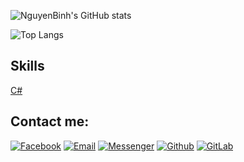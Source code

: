 ![NguyenBinh's GitHub stats](https://github-readme-stats.vercel.app/api?username=nguyenbinhit&bg_color=30,e96443,904e95&title_color=fff&text_color=fff&icon_color=fff&hide_border=false&include_all_commits=false&count_private=true&show_icons=true)

![Top Langs](https://github-readme-stats.vercel.app/api/top-langs/?username=nguyenbinhit&bg_color=30,e96443,904e95&title_color=fff&text_color=fff&icon_color=fff&layout=compact&langs_count=10)

## Skills
[C#](https://img.shields.io/badge/C%23-239120?style=for-the-badge&logo=c-sharp&logoColor=white)

## Contact me:
[![Facebook](https://img.shields.io/badge/Facebook-1877F2?logo=Facebook&logoColor=white)](https://facebook.com/nguyenbinhltv)
[![Email](https://img.shields.io/badge/Gmail-D14836?logo=gmail&logoColor=white)](nguyenbinhltv@gmail.com)
[![Messenger](https://img.shields.io/badge/Messenger-00B2FF?logo=messenger&logoColor=white)](https://facebook.com/nguyenbinhltv)
[![Github](https://img.shields.io/badge/GitHub-100000?logo=github&logoColor=white)](https://github.com/nguyenbinhit)
[![GitLab](https://img.shields.io/badge/GitLab-330F63?logo=github&logoColor=white)](https://github.com/nguyenbinhit)
